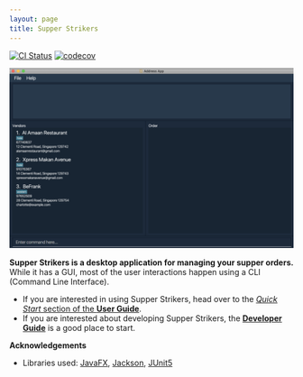 ```yaml
---
layout: page
title: Supper Strikers
---
```


[![CI Status](https://github.com/se-edu/addressbook-level3/workflows/Java%20CI/badge.svg)](https://github.com/se-edu/addressbook-level3/actions)
[![codecov](https://codecov.io/gh/se-edu/addressbook-level3/branch/master/graph/badge.svg)](https://codecov.io/gh/se-edu/addressbook-level3)

![Ui](images/Ui.png)

**Supper Strikers is a desktop application for managing your supper orders.** While it has a GUI, most of the user interactions happen using a CLI (Command Line Interface).

* If you are interested in using Supper Strikers, head over to the [_Quick Start_ section of the **User Guide**](UserGuide.html#quick-start).
* If you are interested about developing Supper Strikers, the [**Developer Guide**](DeveloperGuide.html) is a good place to start.


**Acknowledgements**

* Libraries used: [JavaFX](https://openjfx.io/), [Jackson](https://github.com/FasterXML/jackson), [JUnit5](https://github.com/junit-team/junit5)

